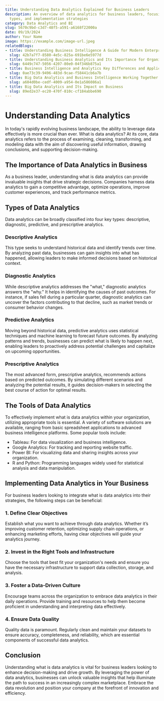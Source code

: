 ```yaml
---
title: Understanding Data Analytics Explained for Business Leaders
description: An overview of data analytics for business leaders, focusing on its importance,
  types, and implementation strategies
category: Data Analytics and BI
slug: 5670c9bd-c3d7-48f5-a591-a6168f22000a
date: 09/19/2024
author: Your Name
image: https://example.com/image-url.jpeg
relatedBlogs:
- title: Understanding Business Intelligence A Guide for Modern Enterprises
  slug: 42b7a7f7-8580-4e5c-825a-691be6e5977d
- title: Understanding Business Analytics and Its Importance for Organizations
  slug: 6449c747-5056-4207-80e0-04f346b875a1
- title: Business Intelligence and Analytics Key Differences and Applications
  slug: 0ae73c39-9496-483d-9cae-f58441cb6a7b
- title: Big Data Analytics and Business Intelligence Working Together for Success
  slug: a604d0be-cedf-4009-a954-0e1a586086a1
- title: Big Data Analytics and Its Impact on Business
  slug: 89ed2e37-ec20-470f-810c-cf184abbe690
---
```


# Understanding Data Analytics

In today's rapidly evolving business landscape, the ability to leverage data effectively is more crucial than ever. What is data analytics? At its core, data analytics refers to the process of examining, cleaning, transforming, and modeling data with the aim of discovering useful information, drawing conclusions, and supporting decision-making.

## The Importance of Data Analytics in Business

As a business leader, understanding what is data analytics can provide invaluable insights that drive strategic decisions. Companies harness data analytics to gain a competitive advantage, optimize operations, improve customer experiences, and track performance metrics.

## Types of Data Analytics

Data analytics can be broadly classified into four key types: descriptive, diagnostic, predictive, and prescriptive analytics.

### Descriptive Analytics

This type seeks to understand historical data and identify trends over time. By analyzing past data, businesses can gain insights into what has happened, allowing leaders to make informed decisions based on historical context.

### Diagnostic Analytics

While descriptive analytics addresses the "what," diagnostic analytics answers the "why." It helps in identifying the causes of past outcomes. For instance, if sales fell during a particular quarter, diagnostic analytics can uncover the factors contributing to that decline, such as market trends or consumer behavior changes.

### Predictive Analytics

Moving beyond historical data, predictive analytics uses statistical techniques and machine learning to forecast future outcomes. By analyzing patterns and trends, businesses can predict what is likely to happen next, enabling leaders to proactively address potential challenges and capitalize on upcoming opportunities.

### Prescriptive Analytics

The most advanced form, prescriptive analytics, recommends actions based on predicted outcomes. By simulating different scenarios and analyzing the potential results, it guides decision-makers in selecting the best course of action for optimal results.

## The Tools of Data Analytics

To effectively implement what is data analytics within your organization, utilizing appropriate tools is essential. A variety of software solutions are available, ranging from basic spreadsheet applications to advanced business intelligence platforms. Some popular tools include:

- Tableau: For data visualization and business intelligence.
- Google Analytics: For tracking and reporting website traffic.
- Power BI: For visualizing data and sharing insights across your organization.
- R and Python: Programming languages widely used for statistical analysis and data manipulation.

## Implementing Data Analytics in Your Business

For business leaders looking to integrate what is data analytics into their strategies, the following steps can be beneficial:

### 1. Define Clear Objectives

Establish what you want to achieve through data analytics. Whether it’s improving customer retention, optimizing supply chain operations, or enhancing marketing efforts, having clear objectives will guide your analytics journey.

### 2. Invest in the Right Tools and Infrastructure

Choose the tools that best fit your organization's needs and ensure you have the necessary infrastructure to support data collection, storage, and analysis.

### 3. Foster a Data-Driven Culture

Encourage teams across the organization to embrace data analytics in their daily operations. Provide training and resources to help them become proficient in understanding and interpreting data effectively.

### 4. Ensure Data Quality

Quality data is paramount. Regularly clean and maintain your datasets to ensure accuracy, completeness, and reliability, which are essential components of successful data analytics.

## Conclusion

Understanding what is data analytics is vital for business leaders looking to enhance decision-making and drive growth. By leveraging the power of data analytics, businesses can unlock valuable insights that help illuminate the path to success in an increasingly complex marketplace. Embrace the data revolution and position your company at the forefront of innovation and efficiency.